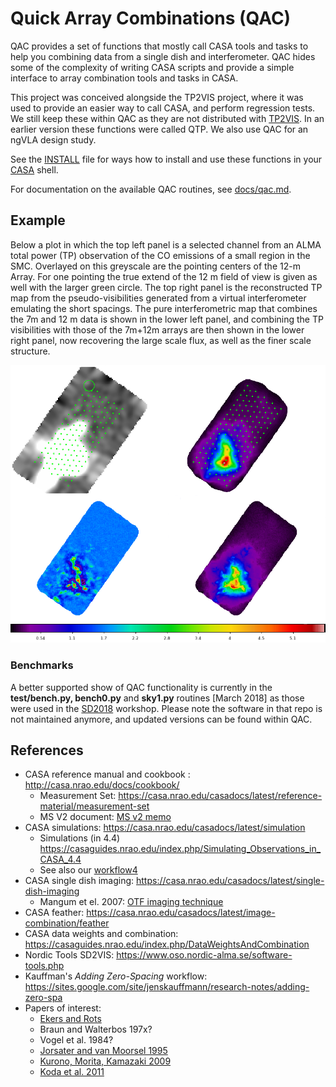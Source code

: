 # Quick Array Combinations (QAC)

QAC provides a set of functions that mostly call CASA tools and tasks
to help you combining data from a single dish and interferometer.
QAC hides some of the complexity of writing CASA scripts and
provide a simple interface to array combination tools and tasks in
CASA.

This project was conceived alongside the TP2VIS project, where it was
used to provide an easier way to call CASA, and perform regression
tests. We still keep these within QAC as they are not distributed with
[TP2VIS](https://github.com/tp2vis/distribute). In an earlier version
these functions were called QTP.  We also use QAC for an ngVLA design
study.

See the
[INSTALL](INSTALL.md)
file for ways how to install and use these functions in your
[CASA](https://casa.nrao.edu/casa_obtaining.shtml)
shell. 

For documentation on the available QAC routines, see [docs/qac.md](docs/qac.md).

## Example

Below a plot in which the top left panel is a selected channel from an
ALMA total power (TP) observation of the CO emissions of a small
region in the SMC. Overlayed on this greyscale are the pointing
centers of the 12-m Array. For one pointing the true extend of the 12
m field of view is given as well with the larger green circle.  The
top right panel is the reconstructed TP map from the
pseudo-visibilities generated from a virtual interferometer emulating
the short spacings. The pure interferometric map that combines the 7m
and 12 m data is shown in the lower left panel, and combining the TP
visibilities with those of the 7m+12m arrays are then shown in the
lower right panel, now recovering the large scale flux, as well as the
finer scale structure.

![example-smc2](figures/example-smc2.png)


### Benchmarks

A better supported show of QAC functionality is currently in the **test/bench.py, bench0.py** and **sky1.py** routines [March 2018] as those were used in the
[SD2018](https://github.com/teuben/sd2018) workshop. Please note the software in that repo is not maintained anymore, and updated versions can be found
within QAC.


## References

* CASA reference manual and cookbook : http://casa.nrao.edu/docs/cookbook/
   * Measurement Set: https://casa.nrao.edu/casadocs/latest/reference-material/measurement-set
   * MS V2 document: [MS v2 memo](https://casa.nrao.edu/casadocs/latest/reference-material/229-1.ps/@@download/file/229.ps)
* CASA simulations: https://casa.nrao.edu/casadocs/latest/simulation
  * Simulations (in 4.4) https://casaguides.nrao.edu/index.php/Simulating_Observations_in_CASA_4.4
  * See also our [workflow4](workflow4.md)
* CASA single dish imaging:  https://casa.nrao.edu/casadocs/latest/single-dish-imaging
  * Mangum et el. 2007:  [OTF imaging technique](https://www.aanda.org/articles/aa/pdf/2007/41/aa7811-07.pdf)
* CASA feather: https://casa.nrao.edu/casadocs/latest/image-combination/feather
* CASA data weights and combination:  https://casaguides.nrao.edu/index.php/DataWeightsAndCombination
* Nordic Tools SD2VIS: https://www.oso.nordic-alma.se/software-tools.php
* Kauffman's *Adding Zero-Spacing* workflow: https://sites.google.com/site/jenskauffmann/research-notes/adding-zero-spa
* Papers of interest:
  * [Ekers and Rots]()
  * Braun and Walterbos  197x?
  * Vogel et al.   1984?
  * [Jorsater and van Moorsel 1995](http://adsabs.harvard.edu/abs/1995AJ....110.2037J)
  * [Kurono, Morita, Kamazaki 2009](http://adsabs.harvard.edu/abs/2009PASJ...61..873K)
  * [Koda et al. 2011](http://adsabs.harvard.edu/abs/2011ApJS..193...19K)

